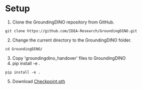 # Setup
1. Clone the GroundingDINO repository from GitHub.
```
git clone https://github.com/IDEA-Research/GroundingDINO.git
```
2. Change the current directory to the GroundingDINO folder.
```
cd GroundingDINO/
```
3. Copy 'groundingdino_handover' files to GroundingDINO
4. pip install -e .
```
pip install -e .
```
5. Download [Checkpoint.pth](https://github.com/user-attachments/assets/651768aa-67f5-4ca4-8f8f-b7e0efc9b054)

